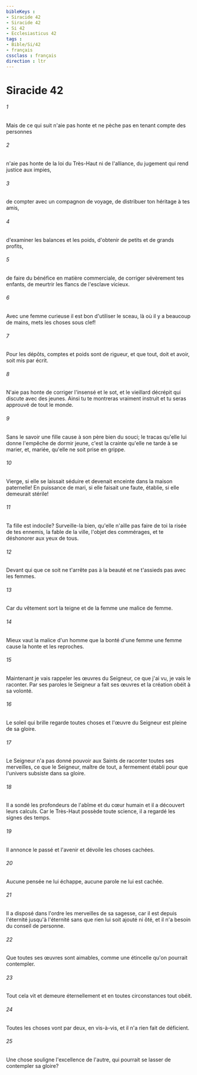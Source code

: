 ```yaml
---
bibleKeys : 
- Siracide 42
- Siracide 42
- Si 42
- Ecclesiasticus 42
tags : 
- Bible/Si/42
- français
cssclass : français
direction : ltr
---
```


# Siracide 42

###### 1
Mais de ce qui suit n'aie pas honte et ne pèche pas en tenant compte des personnes
###### 2
n'aie pas honte de la loi du Très-Haut ni de l'alliance, du jugement qui rend justice aux impies,
###### 3
de compter avec un compagnon de voyage, de distribuer ton héritage à tes amis,
###### 4
d'examiner les balances et les poids, d'obtenir de petits et de grands profits,
###### 5
de faire du bénéfice en matière commerciale, de corriger sévèrement tes enfants, de meurtrir les flancs de l'esclave vicieux.
###### 6
Avec une femme curieuse il est bon d'utiliser le sceau, là où il y a beaucoup de mains, mets les choses sous clef!
###### 7
Pour les dépôts, comptes et poids sont de rigueur, et que tout, doit et avoir, soit mis par écrit.
###### 8
N'aie pas honte de corriger l'insensé et le sot, et le vieillard décrépit qui discute avec des jeunes. Ainsi tu te montreras vraiment instruit et tu seras approuvé de tout le monde.
###### 9
Sans le savoir une fille cause à son père bien du souci; le tracas qu'elle lui donne l'empêche de dormir jeune, c'est la crainte qu'elle ne tarde à se marier, et, mariée, qu'elle ne soit prise en grippe.
###### 10
Vierge, si elle se laissait séduire et devenait enceinte dans la maison paternelle! En puissance de mari, si elle faisait une faute, établie, si elle demeurait stérile!
###### 11
Ta fille est indocile? Surveille-la bien, qu'elle n'aille pas faire de toi la risée de tes ennemis, la fable de la ville, l'objet des commérages, et te déshonorer aux yeux de tous.
###### 12
Devant qui que ce soit ne t'arrête pas à la beauté et ne t'assieds pas avec les femmes.
###### 13
Car du vêtement sort la teigne et de la femme une malice de femme.
###### 14
Mieux vaut la malice d'un homme que la bonté d'une femme une femme cause la honte et les reproches.
###### 15
Maintenant je vais rappeler les œuvres du Seigneur, ce que j'ai vu, je vais le raconter. Par ses paroles le Seigneur a fait ses œuvres et la création obéit à sa volonté.
###### 16
Le soleil qui brille regarde toutes choses et l'œuvre du Seigneur est pleine de sa gloire.
###### 17
Le Seigneur n'a pas donné pouvoir aux Saints de raconter toutes ses merveilles, ce que le Seigneur, maître de tout, a fermement établi pour que l'univers subsiste dans sa gloire.
###### 18
Il a sondé les profondeurs de l'abîme et du cœur humain et il a découvert leurs calculs. Car le Très-Haut possède toute science, il a regardé les signes des temps.
###### 19
Il annonce le passé et l'avenir et dévoile les choses cachées.
###### 20
Aucune pensée ne lui échappe, aucune parole ne lui est cachée.
###### 21
Il a disposé dans l'ordre les merveilles de sa sagesse, car il est depuis l'éternité jusqu'à l'éternité sans que rien lui soit ajouté ni ôté, et il n'a besoin du conseil de personne.
###### 22
Que toutes ses œuvres sont aimables, comme une étincelle qu'on pourrait contempler.
###### 23
Tout cela vit et demeure éternellement et en toutes circonstances tout obéit.
###### 24
Toutes les choses vont par deux, en vis-à-vis, et il n'a rien fait de déficient.
###### 25
Une chose souligne l'excellence de l'autre, qui pourrait se lasser de contempler sa gloire?
